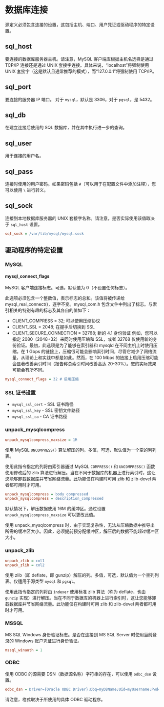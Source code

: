 # 数据库连接

源定义必须包含连接的设置，这包括主机、端口、用户凭证或驱动程序的特定设置。

## sql_host

要连接的数据库服务器主机。请注意，MySQL 客户端库根据主机名选择是通过 TCP/IP 连接还是通过 UNIX 套接字连接。具体来说，“localhost”将强制使用 UNIX 套接字（这是默认且通常推荐的模式），而“127.0.0.1”将强制使用 TCP/IP。

## sql_port

要连接的服务器 IP 端口。 
对于 `mysql`，默认是 3306，对于 `pgsql`，是 5432。

## sql_db

在建立连接后使用的 SQL 数据库，并在其中执行进一步的查询。

## sql_user

用于连接的用户名。

## sql_pass

连接时使用的用户密码。如果密码包括 `#`（可以用于在配置文件中添加注释），您可以使用 `\` 进行转义。

## sql_sock

连接到本地数据库服务器的 UNIX 套接字名称。请注意，是否实际使用该值取决于 `sql_host` 设置。

```ini
sql_sock = /var/lib/mysql/mysql.sock
```

## 驱动程序的特定设置

### MySQL

#### mysql_connect_flags

MySQL 客户端连接标志。可选，默认值为 0（不设置任何标志）。

此选项必须包含一个整数值，表示标志的总和。该值将被传递给 mysql_real_connect()，逐字不变。mysql_com.h 包含文件中列出了标志。与索引相关的特别有趣的标志及其各自的值如下：

* CLIENT_COMPRESS = 32; 可以使用压缩协议
* CLIENT_SSL = 2048; 在握手后切换到 SSL
* CLIENT_SECURE_CONNECTION = 32768; 新的 4.1 身份验证
例如，您可以指定 2080（2048+32）来同时使用压缩和 SSL，或者 32768 仅使用新的身份验证。最初，此选项是为了能够在索引器和 mysqld 在不同主机上时使用压缩。在 1 Gbps 的链接上，压缩很可能会影响索引时间，尽管它减少了网络流量，从理论上和实践中都是如此。然而，在 100 Mbps 的链接上启用压缩可能会显著改善索引时间（报告称总索引时间改善高达 20-30%）。您的实际效果可能会有所不同。

```ini
mysql_connect_flags = 32 # 启用压缩
```

### SSL 证书设置

* `mysql_ssl_cert` - SSL 证书路径
* `mysql_ssl_key` - SSL 密钥文件路径
* `mysql_ssl_ca` - CA 证书路径


### unpack_mysqlcompress

```ini
unpack_mysqlcompress_maxsize = 1M
```

使用 MySQL `UNCOMPRESS()` 算法解压的列。多值，可选，默认值为一个空的列列表。

使用此指令指定的列将由索引器通过 MySQL `COMPRESS()` 和 `UNCOMPRESS()` 函数使用修改后的 zlib 算法进行解压。当在不同于数据库的机器上进行索引时，这让您能够卸载数据库并节省网络流量。此功能仅在构建时可用 zlib 和 zlib-devel 两者都可用时才可用。

```ini
unpack_mysqlcompress = body_compressed
unpack_mysqlcompress = description_compressed
```

默认情况下，解压数据使用 16M 的缓冲区。通过设置 `unpack_mysqlcompress_maxsize` 可以更改此值。

使用 unpack_mysqlcompress 时，由于实现复杂性，无法从压缩数据中推导出所需的缓冲区大小。因此，必须提前预分配缓冲区，解压后的数据不能超过缓冲区大小。

### unpack_zlib

```ini
unpack_zlib = col1
unpack_zlib = col2
```

使用 zlib（即 deflate，即 gunzip）解压的列。多值，可选，默认值为一个空列列表。仅适用于源类型 `mysql` 和 `pgsql`。

使用此指令指定的列将由 `indexer` 使用标准 zlib 算法（称为 deflate，也由 `gunzip` 实现）进行解压。当在不同于数据库的机器上进行索引时，这让您能够卸载数据库并节省网络流量。此功能仅在构建时可用 zlib 和 zlib-devel 两者都可用时才可用。

### MSSQL

MS SQL Windows 身份验证标志。是否在连接到 MS SQL Server 时使用当前登录的 Windows 账户凭证进行身份验证。

```ini
mssql_winauth = 1
```

### ODBC

使用 ODBC 的源需要 DSN（数据源名称）字符串的存在，可以使用 `odbc_dsn` 设置。

```ini
odbc_dsn = Driver={Oracle ODBC Driver};Dbq=myDBName;Uid=myUsername;Pwd=myPassword
```

请注意，格式取决于所使用的具体 ODBC 驱动程序。
<!-- proofread -->
